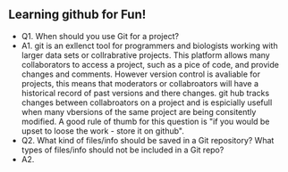 ## Learning github for Fun!

- Q1. When should you use Git for a project?
- A1. git is an exllenct tool for programmers and biologists working with larger data sets or collrabrative projects. This platform allows many collaborators to access a project, such as a pice of code, and provide changes and comments. However version control is avaliable for projects, this means that moderators or collabroators will have a historical record of past versions and there changes. git hub tracks changes between collabroators on a project and is espicially usefull when many vbersions of the same project are being consitently modified. A good rule of thumb for this question is "if you would be upset to loose the work - store it on github". 
- Q2. What kind of files/info should be saved in a Git repository? What types of files/info should not be included in a Git repo?
- A2.
